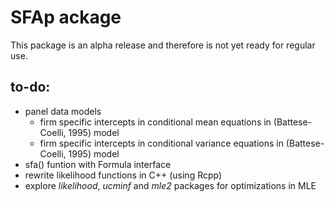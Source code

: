 SFAp ackage
============

This package is an alpha release and therefore is not yet ready for regular use.

to-do:
------

- panel data models
    - firm specific intercepts in conditional mean equations in (Battese-Coelli, 1995) model
    - firm specific intercepts in conditional variance equations in (Battese-Coelli, 1995) model
- sfa() funtion with Formula interface 
- rewrite likelihood functions in C++ (using Rcpp)
- explore *likelihood*, *ucminf* and *mle2* packages for optimizations in MLE 